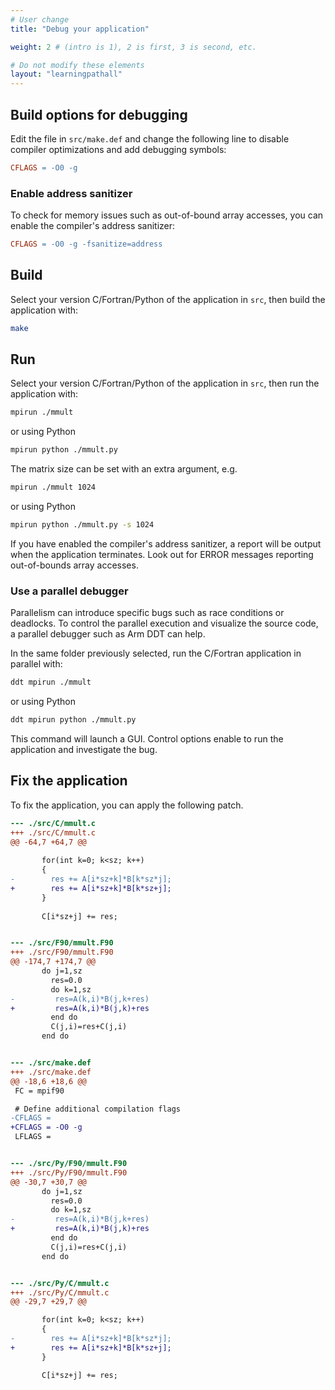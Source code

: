 ```yaml
---
# User change
title: "Debug your application"

weight: 2 # (intro is 1), 2 is first, 3 is second, etc.

# Do not modify these elements
layout: "learningpathall"
---
```


## Build options for debugging

Edit the file in `src/make.def` and change the following line to disable compiler optimizations and add debugging symbols:

```makefile
CFLAGS = -O0 -g
```

### Enable address sanitizer

To check for memory issues such as out-of-bound array accesses, you can enable the compiler's address sanitizer:

```makefile
CFLAGS = -O0 -g -fsanitize=address
```

## Build

Select your version C/Fortran/Python of the application in `src`, then build the application with:

```bash {  command_line="user@localhost" }
make
```

## Run

Select your version C/Fortran/Python of the application in `src`, then run the application with:

```bash {  command_line="user@localhost" }
mpirun ./mmult
```

or using Python

```bash {  command_line="user@localhost" }
mpirun python ./mmult.py
```

The matrix size can be set with an extra argument, e.g.

```bash {  command_line="user@localhost" }
mpirun ./mmult 1024
```

or using Python

```bash {  command_line="user@localhost" }
mpirun python ./mmult.py -s 1024
```

If you have enabled the compiler's address sanitizer, a report will be output when the application terminates. Look out for ERROR messages reporting out-of-bounds array accesses.


### Use a parallel debugger

Parallelism can introduce specific bugs such as race conditions or deadlocks. To control the parallel execution and visualize the source code, a parallel debugger such as Arm DDT can help. 

In the same folder previously selected, run the C/Fortran application in parallel with:

```bash {  command_line="user@localhost" }
ddt mpirun ./mmult
```

or using Python

```bash {  command_line="user@localhost" }
ddt mpirun python ./mmult.py
```

This command will launch a GUI. Control options enable to run the application and investigate the bug.

## Fix the application

To fix the application, you can apply the following patch.

```patch
--- ./src/C/mmult.c
+++ ./src/C/mmult.c
@@ -64,7 +64,7 @@
 
       for(int k=0; k<sz; k++)
       {
-        res += A[i*sz+k]*B[k*sz*j];
+        res += A[i*sz+k]*B[k*sz+j];
       }
 
       C[i*sz+j] += res;


--- ./src/F90/mmult.F90
+++ ./src/F90/mmult.F90
@@ -174,7 +174,7 @@
       do j=1,sz
         res=0.0
         do k=1,sz
-         res=A(k,i)*B(j,k+res)
+         res=A(k,i)*B(j,k)+res
         end do
         C(j,i)=res+C(j,i)
       end do


--- ./src/make.def
+++ ./src/make.def
@@ -18,6 +18,6 @@
 FC = mpif90

 # Define additional compilation flags
-CFLAGS =
+CFLAGS = -O0 -g
 LFLAGS =


--- ./src/Py/F90/mmult.F90
+++ ./src/Py/F90/mmult.F90
@@ -30,7 +30,7 @@
       do j=1,sz
         res=0.0
         do k=1,sz
-         res=A(k,i)*B(j,k+res)
+         res=A(k,i)*B(j,k)+res
         end do
         C(j,i)=res+C(j,i)
       end do


--- ./src/Py/C/mmult.c
+++ ./src/Py/C/mmult.c
@@ -29,7 +29,7 @@

       for(int k=0; k<sz; k++)
       {
-        res += A[i*sz+k]*B[k*sz*j];
+        res += A[i*sz+k]*B[k*sz+j];
       }

       C[i*sz+j] += res;
```
